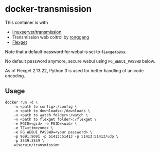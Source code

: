 # docker-transmission

This container is with

- [linuxserver/transmission](https://hub.docker.com/r/linuxserver/transmission/)
- Transmission web coltrol by [ronggang](https://github.com/ronggang/transmission-web-control)
- [Flexget](http://flexget.com/)

~~Note that a default password for webui is set to ```f1exgetp@ss```.~~

No default password anymore, secure webui using ```FG_WEBUI_PASSWD``` below.

As of Flexget 2.13.22, Python 3 is used for better handling of unicode encoding.

## Usage

```
docker run -d \
    -v <path to config>:/config \
    -v <path to downloads>:/downloads \
    -v <path to watch folder>:/watch \
    -v <path to flexget folder>:/flexget \
    -e PGID=<gid> -e PUID=<uid> \
    -e TZ=<timezone> \
    -e FG_WEBUI_PASSWD=<your password> \
    -p 9091:9091 -p 51413:51413 -p 51413:51413/udp \
    -p 3539:3539 \
    wiserain/transmission
```
